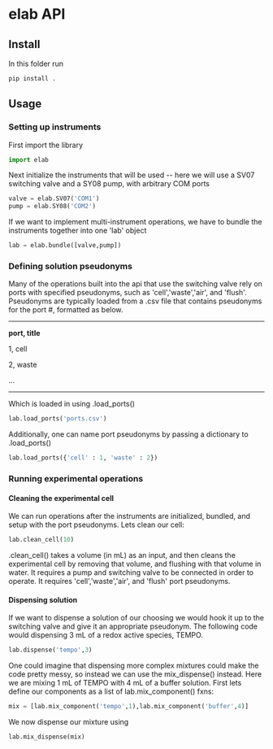 # elab API


## Install

In this folder run

``` python
pip install .
```

## Usage

### Setting up instruments
First import the library

``` python
import elab
```
Next initialize the instruments that will be used -- here we will use a SV07 switching valve and a SY08 pump, with arbitrary COM ports

``` python
valve = elab.SV07('COM1')
pump = elab.SY08('COM2')
```
If we want to implement multi-instrument operations, we have to bundle the instruments together into one 'lab' object
``` python
lab = elab.bundle([valve,pump])
```
### Defining solution pseudonyms
Many of the operations built into the api that use the switching valve rely on ports with specified pseudonyms, such as 'cell','waste','air', and 'flush'. Pseudonyms are typically loaded from a .csv file that contains pseudonyms for the port #, formatted as below. 

---
**port, title**

1, cell

2, waste

...

---

Which is loaded in using .load_ports()
``` python
lab.load_ports('ports.csv')
```
Additionally, one can name port pseudonyms by passing a dictionary to .load_ports()
``` python
lab.load_ports({'cell' : 1, 'waste' : 2})
```

### Running experimental operations

#### Cleaning the experimental cell

We can run operations after the instruments are initialized, bundled, and setup with the port pseudonyms. Lets clean our cell:

``` python
lab.clean_cell(10)
```
.clean_cell() takes a volume (in mL) as an input, and then cleans the experimental cell by removing that volume, and flushing with that volume in water. It requires a pump and switching valve to be connected in order to operate. It requires 'cell','waste','air', and 'flush' port pseudonyms.

#### Dispensing solution

If we want to dispense a solution of our choosing we would hook it up to the switching valve and give it an appropriate pseudonym. The following code would dispensing 3 mL of a redox active species, TEMPO.

``` python
lab.dispense('tempo',3)
```
One could imagine that dispensing more complex mixtures could make the code pretty messy, so instead we can use the mix_dispense() instead. Here we are mixing 1 mL of TEMPO with 4 mL of a  buffer solution. First lets define our components as a list of lab.mix_component() fxns:

``` python
mix = [lab.mix_component('tempo',1),lab.mix_component('buffer',4)]
```

We now dispense our mixture using 

``` python
lab.mix_dispense(mix)
```

